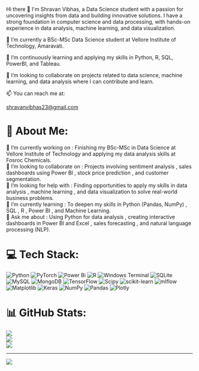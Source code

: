 Hi there 👋
I'm Shravan Vibhas, a Data Science student with a passion for uncovering insights from data and building innovative solutions. I have a strong foundation in computer science and data processing, with hands-on experience in data analysis, machine learning, and data visualization. 





🔭 I’m currently a BSc-MSc Data Science student at Vellore Institute of Technology, Amaravati. 

🌱 I’m continuously learning and applying my skills in Python, R, SQL, PowerBI, and Tableau. 

👯 I’m looking to collaborate on projects related to data science, machine learning, and data analysis where I can contribute and learn.

📫 You can reach me at: 

shravanvibhas23@gmail.com 

# 💫 About Me:
🔭 I’m currently working on : Finishing my BSc-MSc in Data Science at Vellore Institute of Technology and applying my data analysis skills at Fosroc Chemicals.<br>👯 I’m looking to collaborate on :  Projects involving sentiment analysis , sales dashboards using Power BI , stock price prediction , and customer segmentation.<br>🤝 I’m looking for help with : Finding opportunities to apply my skills in data analysis , machine learning , and data visualization to solve real-world business problems.<br>🌱 I’m currently learning : To deepen my skills in Python (Pandas, NumPy) , SQL , R , Power BI , and Machine Learning.<br>💬 Ask me about : Using Python for data analysis , creating interactive dashboards in Power BI and Excel , sales forecasting , and natural language processing (NLP).<br>


# 💻 Tech Stack:
![Python](https://img.shields.io/badge/python-3670A0?style=for-the-badge&logo=python&logoColor=ffdd54) ![PyTorch](https://img.shields.io/badge/PyTorch-%23EE4C2C.svg?style=for-the-badge&logo=PyTorch&logoColor=white) ![Power Bi](https://img.shields.io/badge/power_bi-F2C811?style=for-the-badge&logo=powerbi&logoColor=black) ![R](https://img.shields.io/badge/r-%23276DC3.svg?style=for-the-badge&logo=r&logoColor=white) ![Windows Terminal](https://img.shields.io/badge/Windows%20Terminal-%234D4D4D.svg?style=for-the-badge&logo=windows-terminal&logoColor=white) ![SQLite](https://img.shields.io/badge/sqlite-%2307405e.svg?style=for-the-badge&logo=sqlite&logoColor=white) ![MySQL](https://img.shields.io/badge/mysql-4479A1.svg?style=for-the-badge&logo=mysql&logoColor=white) ![MongoDB](https://img.shields.io/badge/MongoDB-%234ea94b.svg?style=for-the-badge&logo=mongodb&logoColor=white) ![TensorFlow](https://img.shields.io/badge/TensorFlow-%23FF6F00.svg?style=for-the-badge&logo=TensorFlow&logoColor=white) ![Scipy](https://img.shields.io/badge/SciPy-%230C55A5.svg?style=for-the-badge&logo=scipy&logoColor=%white) ![scikit-learn](https://img.shields.io/badge/scikit--learn-%23F7931E.svg?style=for-the-badge&logo=scikit-learn&logoColor=white) ![mlflow](https://img.shields.io/badge/mlflow-%23d9ead3.svg?style=for-the-badge&logo=numpy&logoColor=blue) ![Matplotlib](https://img.shields.io/badge/Matplotlib-%23ffffff.svg?style=for-the-badge&logo=Matplotlib&logoColor=black) ![Keras](https://img.shields.io/badge/Keras-%23D00000.svg?style=for-the-badge&logo=Keras&logoColor=white) ![NumPy](https://img.shields.io/badge/numpy-%23013243.svg?style=for-the-badge&logo=numpy&logoColor=white) ![Pandas](https://img.shields.io/badge/pandas-%23150458.svg?style=for-the-badge&logo=pandas&logoColor=white) ![Plotly](https://img.shields.io/badge/Plotly-%233F4F75.svg?style=for-the-badge&logo=plotly&logoColor=white)
# 📊 GitHub Stats:
![](https://github-readme-stats.vercel.app/api?username=shravanvibhas23&theme=merko&hide_border=false&include_all_commits=false&count_private=false)<br/>
![](https://nirzak-streak-stats.vercel.app/?user=shravanvibhas23&theme=merko&hide_border=false)<br/>
![](https://github-readme-stats.vercel.app/api/top-langs/?username=shravanvibhas23&theme=merko&hide_border=false&include_all_commits=false&count_private=false&layout=compact)

---
[![](https://visitcount.itsvg.in/api?id=shravanvibhas23&icon=0&color=0)](https://visitcount.itsvg.in)

<!-- Proudly created with GPRM ( https://gprm.itsvg.in ) -->
